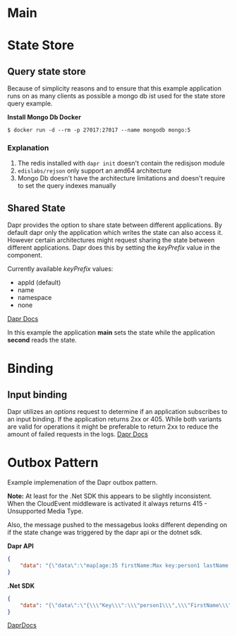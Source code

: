 # Main

# State Store
## Query state store
Because of simplicity reasons and to ensure that this example application runs on as many clients as possible a mongo db ist used for the state store query example.

**Install Mongo Db Docker** 
```
$ docker run -d --rm -p 27017:27017 --name mongodb mongo:5
```
### Explanation
1. The redis installed with ```dapr init``` doesn't contain the redisjson module
2. ```edislabs/rejson``` only support an amd64 architecture
3. Mongo Db doesn't have the architecture limitations and doesn't require to set the query indexes manually

## Shared State
Dapr provides the option to share state between different applications. By default dapr only the application which writes the state can also access it.
However certain architectures might request sharing the state between different applications.
Dapr does this by setting the _keyPrefix_ value in the component. <br />

Currently available _keyPrefix_ values:
- appId (default)
- name
- namespace
- none

[Dapr Docs](https://docs.dapr.io/developing-applications/building-blocks/state-management/howto-share-state/)

In this example the application **main** sets the state while the application **second** reads the state.
# Binding
## Input binding
Dapr utilizes an _options_ request to determine if an application subscribes to an input binding.
If the application returns 2xx or 405. While both variants are valid for operations it might be preferable to return 2xx to reduce the amount of failed requests in the logs.
[Dapr Docs](https://docs.dapr.io/developing-applications/building-blocks/bindings/bindings-overview/#input-bindings)


# Outbox Pattern
Example implemenation of the Dapr outbox pattern.

**Note:**
At least for the .Net SDK this appears to be slightly inconsistent.
When the CloudEvent middleware is activated it always returns 415 - Unsupported Media Type.

Also, the message pushed to the messagebus looks different depending on if the state change was triggered by the dapr api or the dotnet sdk.

**Dapr API**
```json
{
    "data": "{\"data\":\"map[age:35 firstName:Max key:person1 lastName:Mustermann]\",\"datacontenttype\":\"text/plain\",\"id\":\"bd2deacf-c9ef-496a-b613-edd509eb4a7e\",\"pubsubname\":\"messagebus\",\"source\":\"main\",\"specversion\":\"1.0\",\"time\":\"2024-07-22T21:05:02+02:00\",\"topic\":\"outbox-topic\",\"traceid\":\"00-9acbe9a5baa4127251ed30db1dae9d59-28539b42a5f2f32a-01\",\"traceparent\":\"00-9acbe9a5baa4127251ed30db1dae9d59-28539b42a5f2f32a-01\",\"tracestate\":\"\",\"type\":\"com.dapr.event.sent\"}"
}
```

**.Net SDK**
```json
{
    "data": "{\"data\":\"{\\\"Key\\\":\\\"person1\\\",\\\"FirstName\\\":\\\"Max\\\",\\\"LastName\\\":\\\"Mustermann\\\",\\\"Age\\\":40}\",\"datacontenttype\":\"text/plain\",\"id\":\"aa21e718-d94e-47ca-8906-45df7dde620b\",\"pubsubname\":\"messagebus\",\"source\":\"main\",\"specversion\":\"1.0\",\"time\":\"2024-07-22T21:09:38+02:00\",\"topic\":\"outbox-topic\",\"traceid\":\"00-a13d4c515ef09fd1e409ffdb54f77f5d-d2ff4e5e6fa508a7-01\",\"traceparent\":\"00-a13d4c515ef09fd1e409ffdb54f77f5d-d2ff4e5e6fa508a7-01\",\"tracestate\":\"\",\"type\":\"com.dapr.event.sent\"}"
}
```

[DaprDocs](https://docs.dapr.io/developing-applications/building-blocks/state-management/howto-outbox/)
